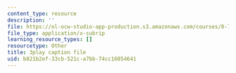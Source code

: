 ```yaml
---
content_type: resource
description: ''
file: https://ol-ocw-studio-app-production.s3.amazonaws.com/courses/8-701-introduction-to-nuclear-and-particle-physics-fall-2020/b821b2ef33cb521ca7bb74cc16054641_3GHk5vlb26o.vtt
file_type: application/x-subrip
learning_resource_types: []
resourcetype: Other
title: 3play caption file
uid: b821b2ef-33cb-521c-a7bb-74cc16054641
---
```

